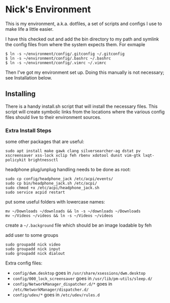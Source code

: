 # Nick's Environment

This is my environment, a.k.a. dotfiles, a set of scripts and configs I use to make life a little easier.

I have this checked out and add the bin directory to my path and symlink the config files from where the system expects them.  For exmaple

	$ ln -s ~/environment/config/.gitconfig ~/.gitconfig
	$ ln -s ~/environment/config/.bashrc ~/.bashrc
	$ ln -s ~/environment/config/.vimrc ~/.vimrc

Then I've got my environment set up. Doing this manually is not necessary; see Installation below.

## Installing

There is a handy install.sh script that will install the necessary files.  This script will create symbolic links from the locations where the various config files should live to their environment sources.

### Extra Install Steps

some other packages that are useful:

```
sudo apt install make gawk clang silversearcher-ag dstat pv xscreensaver xss-lock xclip feh rbenv xdotool dunst vim-gtk lxqt-policykit brightnessctl
```

headphone plug/unplug handling needs to be done as root:

```
sudo cp config/headphone_jack /etc/acpi/events/
sudo cp bin/headphone_jack.sh /etc/acpi/
sudo chmod +x /etc/acpi/headphone_jack.sh
sudo service acpid restart
```

put some useful folders with lowercase names:
```
mv ~/Downloads ~/downloads && ln -s ~/downloads ~/Downloads
mv ~/Videos ~/videos && ln -s ~/Videos ~/videos
```

create a `~/.background` file which should be an image loadable by feh

add user to some groups
```
sudo groupadd nick video
sudo groupadd nick input
sudo groupadd nick dialout
```

Extra config files:

* `config/dwm.desktop` goes in `/usr/share/xsessions/dwm.desktop`
* `config/000_lock_screensaver` goes in `/usr/lib/pm-utils/sleep.d/`
* `config/NetworkManager_dispatcher.d/*` goes in `/etc/NetworkManager/dispatcher.d/`
* `config/udev/*` goes in `/etc/udev/rules.d`
